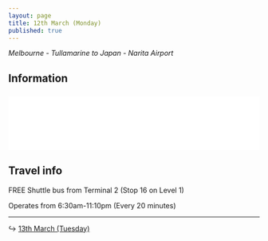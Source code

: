```yaml
---
layout: page
title: 12th March (Monday)
published: true
---
```


*Melbourne - Tullamarine to Japan - Narita Airport*

## Information

###

<iframe width="100%" height="108" src="//fiddle.jshell.net/NotMakey/n0bu8uac/4/show/light/" allowpaymentrequest="" allowfullscreen="allowfullscreen" frameborder="0"></iframe>

## Travel info

FREE Shuttle bus from Terminal 2 (Stop 16 on Level 1)

Operates from 6:30am-11:10pm (Every 20 minutes)

---

↪ [13th March (Tuesday)](/days/week1/13mar)